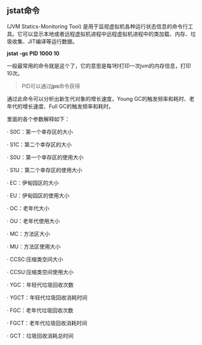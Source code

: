 ## **jstat命令**



(JVM Statics-Monitoring Tool) 是用于监视虚拟机各种运行状态信息的命令行工具。它可以显示本地或者远程虚拟机进程中远程虚拟机进程中的类加载、内存、垃圾收集、JIT编译等运行数据。



**jstat -gc PID 1000 10**

一般最常用的命令就是这个了，它的意思是每1秒打印一次jvm的内存信息，打印10次。

> PID可以通过**jps**命令获得



通过此命令可以分析出新生代对象的增长速度，Young GC的触发频率和耗时、老年代的增长速度、Full GC的触发频率和耗时。

里面的各个参数解释如下：

· S0C：第一个幸存区的大小

· S1C：第二个幸存区的大小

· S0U：第一个幸存区的使用大小

· S1U：第二个幸存区的使用大小

· EC：伊甸园区的大小

· EU：伊甸园区的使用大小

· OC：老年代大小

· OU：老年代使用大小

· MC：方法区大小

· MU：方法区使用大小

· CCSC:压缩类空间大小

· CCSU:压缩类空间使用大小

· YGC：年轻代垃圾回收次数

· YGCT：年轻代垃圾回收消耗时间

· FGC：老年代垃圾回收次数

· FGCT：老年代垃圾回收消耗时间

· GCT：垃圾回收消耗总时间